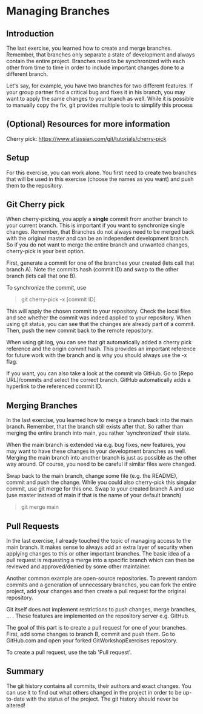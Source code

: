 # Managing Branches

## Introduction

The last exercise, you learned how to create and merge branches.
Remember, that branches only separate a state of development and always contain the entire project.
Branches need to be synchronized with each other from time to time in order to include important changes done to a different branch.

Let's say, for example, you have two branches for two different features.
If your group partner find a critical bug and fixes it in his branch, you may want to apply the same changes to your branch as well.
While it is possible to manually copy the fix, git provides multiple tools to simplify this process

## (Optional) Resources for more information

Cherry pick: https://www.atlassian.com/git/tutorials/cherry-pick

## Setup

For this exercise, you can work alone.
You first need to create two branches that will be used in this exercise (choose the names as you want) and push them to the repository.

## Git Cherry pick

When cherry-picking, you apply a **single** commit from another branch to your current branch.
This is important if you want to synchronize single changes.
Remember, that Branches do not always need to be merged back with the original master and can be an independent development branch.
So if you do not want to merge the entire branch and unwanted changes, cherry-pick is your best option.

First, generate a commit for one of the branches your created (lets call that branch A).
Note the commits hash (commit ID) and swap to the other branch (lets call that one B).

To synchronize the commit, use

> git cherry-pick -x [commit ID]

This will apply the chosen commit to your repository.
Check the local files and see whether the commit was indeed applied to your repository.
When using git status, you can see that the changes are already part of a commit.
Then, push the new commit back to the remote repository.

When using git log, you can see that git automatically added a cherry pick reference and the origin commit hash.
This provides an important reference for future work with the branch and is why you should always use the -x flag.

If you want, you can also take a look at the commit via GitHub.
Go to [Repo URL]/commits and select the correct branch.
GitHub automatically adds a hyperlink to the referenced commit ID.

## Merging Branches

In the last exercise, you learned how to merge a branch back into the main branch.
Remember, that the branch still exists after that.
So rather than merging the entire branch into main, you rather 'synchronized' their state.

When the main branch is extended via e.g. bug fixes, new features, you may want to have these changes in your development branches as well.
Merging the main branch into another branch is just as possible as the other way around.
Of course, you need to be careful if similar files were changed.

Swap back to the main branch, change some file (e.g. the README), commit and push the change.
While you could also cherry-pick this singular commit, use git merge for this one.
Swap to your created branch A and use (use master instead of main if that is the name of your default branch)

> git merge main

## Pull Requests

In the last exercise, I already touched the topic of managing access to the main branch.
It makes sense to always add an extra layer of security when applying changes to this or other important branches.
The basic idea of a pull request is requesting a merge into a specific branch which can then be reviewed and approved/denied by some other maintainer.

Another common example are open-source repositories.
To prevent random commits and a generation of unnecessary branches, you can fork the entire project, add your changes and then create a pull request for the original repository.

Git itself does not implement restrictions to push changes, merge branches, ... .
These features are implemented on the repository server e.g. GitHub.

The goal of this part is to create a pull request for one of your branches.
First, add some changes to branch B, commit and push them.
Go to GitHub.com and open your forked GitWorkshopExercises repository.

To create a pull request, use the tab 'Pull request'.






## Summary

The git history contains all commits, their authors and exact changes.
You can use it to find out what others changed in the project in order to be up-to-date with the status of the project.
The git history should never be altered!